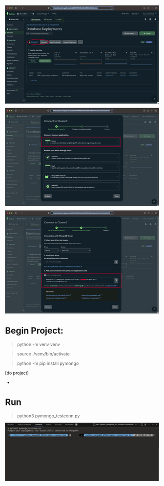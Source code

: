 
<p align="center">
    <img src="./ss_atlas1.png" alt="atlas1" style="display: block; margin: 0 auto;">
</p>

<p align="center">
    <img src="./ss_atlas2.png" alt="atlas2" style="display: block; margin: 0 auto;">
</p>

<p align="center">
    <img src="./ss_atlas3.png" alt="atlas3" style="display: block; margin: 0 auto;">
</p>


# Begin Project:

> python -m venv venv

> source ./venv/bin/activate

> python -m pip install pymongo




[do project]


-

# Run
> python3 pymongo_testconn.py

![Result](ss_pymongo_testconn.png)
